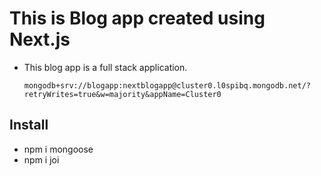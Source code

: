 # This is Blog app created using Next.js

- This blog app is a full stack application.

  `mongodb+srv://blogapp:nextblogapp@cluster0.l0spibq.mongodb.net/?retryWrites=true&w=majority&appName=Cluster0`

## Install

- npm i mongoose
- npm i joi
